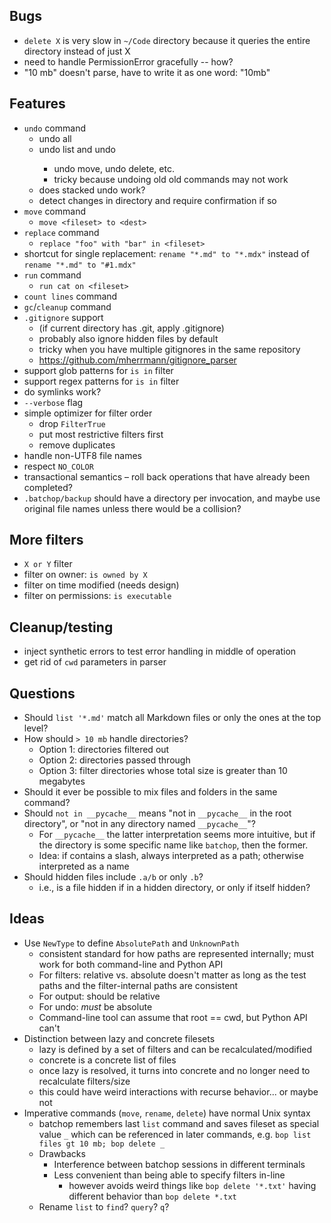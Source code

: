 ## Bugs

- `delete X` is very slow in `~/Code` directory because it queries the entire directory instead of
  just X
- need to handle PermissionError gracefully -- how?
- "10 mb" doesn't parse, have to write it as one word: "10mb"

## Features

- `undo` command
    - undo all
    - undo list and undo <n>
        - undo move, undo delete, etc.
        - tricky because undoing old old commands may not work
    - does stacked undo work?
    - detect changes in directory and require confirmation if so
- `move` command
    - `move <fileset> to <dest>`
- `replace` command
    - `replace "foo" with "bar" in <fileset>`
- shortcut for single replacement: `rename "*.md" to "*.mdx"` instead of `rename "*.md" to "#1.mdx"`
- `run` command
    - `run cat on <fileset>`
- `count lines` command
- `gc`/`cleanup` command
- `.gitignore` support
    - (if current directory has .git, apply .gitignore)
    - probably also ignore hidden files by default
    - tricky when you have multiple gitignores in the same repository
    - <https://github.com/mherrmann/gitignore_parser>
- support glob patterns for `is in` filter
- support regex patterns for `is in` filter
- do symlinks work?
- `--verbose` flag
- simple optimizer for filter order
    - drop `FilterTrue`
    - put most restrictive filters first
    - remove duplicates
- handle non-UTF8 file names
- respect `NO_COLOR`
- transactional semantics – roll back operations that have already been completed?
- `.batchop/backup` should have a directory per invocation, and maybe use original file names unless there would be a
  collision?

## More filters

- `X or Y` filter
- filter on owner: `is owned by X`
- filter on time modified (needs design)
- filter on permissions: `is executable`

## Cleanup/testing

- inject synthetic errors to test error handling in middle of operation
- get rid of `cwd` parameters in parser

## Questions

- Should `list '*.md'` match all Markdown files or only the ones at the top level?
- How should `> 10 mb` handle directories?
    - Option 1: directories filtered out
    - Option 2: directories passed through
    - Option 3: filter directories whose total size is greater than 10 megabytes
- Should it ever be possible to mix files and folders in the same command?
- Should `not in __pycache__` means "not in `__pycache__` in the root directory", or
  "not in any directory named `__pycache__`"?
    - For `__pycache__` the latter interpretation seems more intuitive, but if the directory is
      some specific name like `batchop`, then the former.
    - Idea: if contains a slash, always interpreted as a path; otherwise interpreted as a name
- Should hidden files include `.a/b` or only `.b`?
    - i.e., is a file hidden if in a hidden directory, or only if itself hidden?

## Ideas

- Use `NewType` to define `AbsolutePath` and `UnknownPath`
    - consistent standard for how paths are represented internally; must work for both command-line and Python API
    - For filters: relative vs. absolute doesn't matter as long as the test paths and the filter-internal paths are
      consistent
    - For output: should be relative
    - For undo: *must* be absolute
    - Command-line tool can assume that root == cwd, but Python API can't
- Distinction between lazy and concrete filesets
    - lazy is defined by a set of filters and can be recalculated/modified
    - concrete is a concrete list of files
    - once lazy is resolved, it turns into concrete and no longer need to recalculate filters/size
    - this could have weird interactions with recurse behavior... or maybe not
- Imperative commands (`move`, `rename`, `delete`) have normal Unix syntax
    - batchop remembers last `list` command and saves fileset as special value `_` which can be referenced in later
      commands, e.g. `bop list files gt 10 mb; bop delete _`
    - Drawbacks
        - Interference between batchop sessions in different terminals
        - Less convenient than being able to specify filters in-line
            - however avoids weird things like `bop delete '*.txt'` having different behavior than `bop delete *.txt`
    - Rename `list` to `find`? `query`? `q`?
